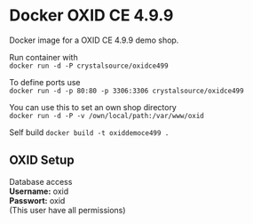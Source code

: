 # Docker OXID CE 4.9.9

Docker image for a OXID CE 4.9.9 demo shop.  
  

Run container with  
`docker run -d -P crystalsource/oxidce499`  

To define ports use  
`docker run -d -p 80:80 -p 3306:3306 crystalsource/oxidce499`  

You can use this to set an own shop directory  
`docker run -d -P -v /own/local/path:/var/www/oxid`  

Self build
`docker build -t oxiddemoce499 .`


OXID Setup
----------

Database access  
**Username:** oxid  
**Passwort:** oxid  
(This user have all permissions)  
